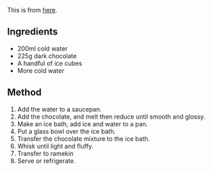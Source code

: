 
This is from [here](https://gfycat.com/HotLastIndri).

## Ingredients ##

- 200ml cold water
- 225g dark chocolate
- A handful of ice cubes
- More cold water

## Method ##

1. Add the water to a saucepan.
2. Add the chocolate, and melt then reduce until smooth and glossy.
3. Make an ice bath, add ice and water to a pan.
4. Put a glass bowl over the ice bath.
5. Transfer the chocolate mixture to the ice bath.
6. Whisk until light and fluffy.
7. Transfer to ramekin
8. Serve or refrigerate.

